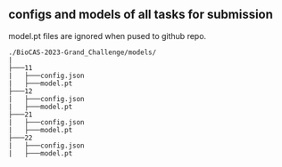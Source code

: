 ## configs and models of all tasks for submission
model.pt files are ignored when pused to github repo.
```
./BioCAS-2023-Grand_Challenge/models/
|
├───11
|   ├───config.json
|   ├───model.pt
├───12
|   ├───config.json
|   ├───model.pt
├───21
|   ├───config.json
|   ├───model.pt
├───22
|   ├───config.json
|   ├───model.pt
```